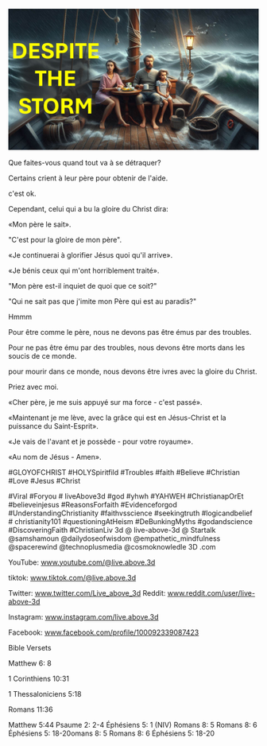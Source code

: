 ![Video cover image](../cover.jpg "cover photo")

Que faites-vous quand tout va à se détraquer?

Certains crient à leur père pour obtenir de l'aide.

c'est ok.

Cependant, celui qui a bu la gloire du Christ dira:

«Mon père le sait».

"C'est pour la gloire de mon père".

«Je continuerai à glorifier Jésus quoi qu'il arrive».

«Je bénis ceux qui m'ont horriblement traité».

"Mon père est-il inquiet de quoi que ce soit?"

"Qui ne sait pas que j'imite mon Père qui est au paradis?"

Hmmm

Pour être comme le père, nous ne devons pas être émus par des troubles.

Pour ne pas être ému par des troubles, nous devons être morts dans les soucis de ce monde.

pour mourir dans ce monde, nous devons être ivres avec la gloire du Christ.

Priez avec moi.

«Cher père, je me suis appuyé sur ma force - c'est passé».

«Maintenant je me lève, avec la grâce qui est en Jésus-Christ et la puissance du Saint-Esprit».

«Je vais de l'avant et je possède - pour votre royaume».

«Au nom de Jésus - Amen».


#GLOYOFCHRIST #HOLYSpiritfild #Troubles #faith #Believe #Christian #Love #Jesus #Christ

#Viral #Foryou # liveAbove3d #god #yhwh #YAHWEH #ChristianapOrEt #believeinjesus #ReasonsForfaith #Evidenceforgod #UnderstandingChristianity #faithvsscience #seekingtruth #logicandbelief # christianity101 #questioningAtHeism #DeBunkingMyths #godandscience #DiscoveringFaith #ChristianLiv 3d @ live-above-3d @ Startalk @samshamoun @dailydoseofwisdom @empathetic_mindfulness @spacerewind @technoplusmedia @cosmoknowledle 3D .com

YouTube: www.youtube.com/@live.above.3d


tiktok: www.tiktok.com/@live.above.3d

Twitter: www.twitter.com/Live_above_3d   Reddit: www.reddit.com/user/live-above-3d

Instagram: www.instagram.com/live.above.3d

Facebook: www.facebook.com/profile/100092339087423

Bible Versets

Matthew 6: 8

1 Corinthiens 10:31

1 Thessaloniciens 5:18


Romans 11:36

Matthew 5:44
Psaume 2: 2-4
Éphésiens 5: 1 (NIV)
Romans 8: 5
Romans 8: 6
Éphésiens 5: 18-20omans 8: 5
Romans 8: 6
Éphésiens 5: 18-20